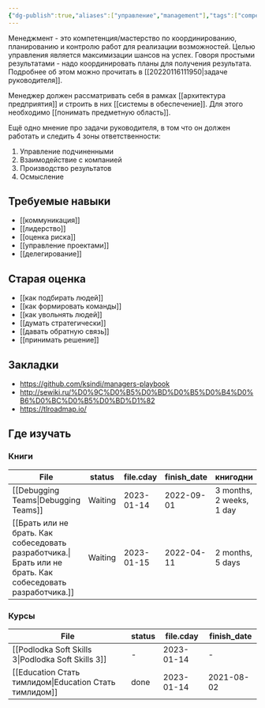 ```yaml
---
{"dg-publish":true,"aliases":["управление","management"],"tags":["competencies","disciplines","skills"],"date":"2022-06-06T09:04:28+03:00","modified_at":"2023-01-29T21:45:25+04:00","permalink":"/competencies/menedzhment/","dgPassFrontmatter":true}
---
```





Менеджмент - это компетенция/мастерство по координированию, планированию и контролю работ для реализации возможностей. Целью управления является максимизации шансов на успех. Говоря простыми результатами - надо координировать планы для получения результата. Подробнее об этом можно прочитать в [[20220116111950|задаче руководителя]].

Менеджер должен рассматривать себя в рамках [[архитектура предприятия]] и строить в них [[системы в обеспечение]]. Для этого необходимо [[понимать предметную область]].

Ещё одно мнение про задачи руководителя, в том что он должен работать и следить 4 зоны ответственности:
1. Управление подчиненными
2. Взаимодействие с компанией
3. Производство результатов
4. Осмысление

## Требуемые навыки

- [[коммуникация]]
- [[лидерство]]
- [[оценка риска]]
- [[управление проектами]]
- [[делегирование]]

## Старая оценка

- [[как подбирать людей]]
- [[как формировать команды]]
- [[как увольнять людей]]
- [[думать стратегически]]
- [[давать обратную связь]]
- [[принимать решение]]

## Закладки

- https://github.com/ksindi/managers-playbook
- http://sewiki.ru/%D0%9C%D0%B5%D0%BD%D0%B5%D0%B4%D0%B6%D0%BC%D0%B5%D0%BD%D1%82
- https://tlroadmap.io/

## Где изучать

### Книги

| File                                                                                                                       | status  | file.cday  | finish_date | книгодни                 |
| -------------------------------------------------------------------------------------------------------------------------- | ------- | ---------- | ----------- | ------------------------ |
| [[Debugging Teams\|Debugging Teams]]                                                                       | Waiting | 2023-01-14 | 2022-09-01  | 3 months, 2 weeks, 1 day |
| [[Брать или не брать. Как собеседовать разработчика.\|Брать или не брать. Как собеседовать разработчика.]] | Waiting | 2023-01-15 | 2022-04-11  | 2 months, 5 days         |


### Курсы

| File                                                                         | status | file.cday  | finish_date |
| ---------------------------------------------------------------------------- | ------ | ---------- | ----------- |
| [[Podlodka Soft Skills 3\|Podlodka Soft Skills 3]] | \-     | 2023-01-14 | \-          |
| [[Education Стать тимлидом\|Education Стать тимлидом]]     | done   | 2023-01-14 | 2021-08-02  |

